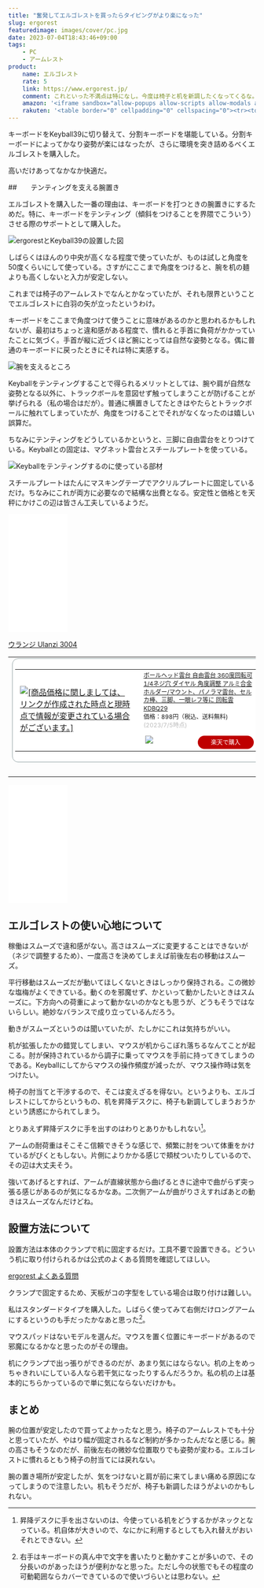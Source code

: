```yaml
---
title: "奮発してエルゴレストを買ったらタイピングがより楽になった"
slug: ergorest
featuredimage: images/cover/pc.jpg
date: 2023-07-04T18:43:46+09:00
tags:
    - PC
    - アームレスト
product:
    name: エルゴレスト
    rate: 5
    link: https://www.ergorest.jp/
    comment: これといった不満点は特になし。今度は椅子と机を新調したくなってくるな。
    amazon: '<iframe sandbox="allow-popups allow-scripts allow-modals allow-forms allow-same-origin" style="width:120px;height:240px;" marginwidth="0" marginheight="0" scrolling="no" frameborder="0" src="//rcm-fe.amazon-adsystem.com/e/cm?lt1=_blank&bc1=000000&IS2=1&bg1=FFFFFF&fc1=000000&lc1=0000FF&t=illusionspace-22&language=ja_JP&o=9&p=8&l=as4&m=amazon&f=ifr&ref=as_ss_li_til&asins=B06XFTJGCM&linkId=5547b812475c50ab8965ff7e1c7b7a3a"></iframe>'
    rakuten: '<table border="0" cellpadding="0" cellspacing="0"><tr><td><div style="border:1px solid #95a5a6;border-radius:.75rem;background-color:#FFFFFF;width:504px;margin:0px;padding:5px;text-align:center;overflow:hidden;"><table><tr><td style="width:240px"><a href="https://hb.afl.rakuten.co.jp/ichiba/33204cb8.e08e04fe.33204cb9.40d51e06/?pc=https%3A%2F%2Fitem.rakuten.co.jp%2Fseas-web-shop%2Fe330-000%2F&link_type=picttext&ut=eyJwYWdlIjoiaXRlbSIsInR5cGUiOiJwaWN0dGV4dCIsInNpemUiOiIyNDB4MjQwIiwibmFtIjoxLCJuYW1wIjoicmlnaHQiLCJjb20iOjEsImNvbXAiOiJkb3duIiwicHJpY2UiOjEsImJvciI6MSwiY29sIjoxLCJiYnRuIjoxLCJwcm9kIjowLCJhbXAiOmZhbHNlfQ%3D%3D" target="_blank" rel="nofollow sponsored noopener" style="word-wrap:break-word;"  ><img src="https://hbb.afl.rakuten.co.jp/hgb/33204cb8.e08e04fe.33204cb9.40d51e06/?me_id=1228457&item_id=10000856&pc=https%3A%2F%2Fthumbnail.image.rakuten.co.jp%2F%400_mall%2Fseas-web-shop%2Fcabinet%2Fimage_e%2F330000.jpg%3F_ex%3D240x240&s=240x240&t=picttext" border="0" style="margin:2px" alt="[商品価格に関しましては、リンクが作成された時点と現時点で情報が変更されている場合がございます。]" title="[商品価格に関しましては、リンクが作成された時点と現時点で情報が変更されている場合がございます。]"></a></td><td style="vertical-align:top;width:248px;"><p style="font-size:12px;line-height:1.4em;text-align:left;margin:0px;padding:2px 6px;word-wrap:break-word"><a href="https://hb.afl.rakuten.co.jp/ichiba/33204cb8.e08e04fe.33204cb9.40d51e06/?pc=https%3A%2F%2Fitem.rakuten.co.jp%2Fseas-web-shop%2Fe330-000%2F&link_type=picttext&ut=eyJwYWdlIjoiaXRlbSIsInR5cGUiOiJwaWN0dGV4dCIsInNpemUiOiIyNDB4MjQwIiwibmFtIjoxLCJuYW1wIjoicmlnaHQiLCJjb20iOjEsImNvbXAiOiJkb3duIiwicHJpY2UiOjEsImJvciI6MSwiY29sIjoxLCJiYnRuIjoxLCJwcm9kIjowLCJhbXAiOmZhbHNlfQ%3D%3D" target="_blank" rel="nofollow sponsored noopener" style="word-wrap:break-word;"  >【ERGOREST】エルゴレスト　アームレストModel：330-000スタンダードアーム/ホワイトグレー/マウスパッドトレー無し【アームサポート 肩こり 疲労 筋肉 眼球疲労 疲れ 改善 軽減 職場環境 業務改善 プロツール フィンランド 北欧デザイン 定番】</a><br><span >価格：27,456円（税込、送料無料)</span> <span style="color:#BBB">(2023/7/4時点)</span></p><div style="margin:10px;"><a href="https://hb.afl.rakuten.co.jp/ichiba/33204cb8.e08e04fe.33204cb9.40d51e06/?pc=https%3A%2F%2Fitem.rakuten.co.jp%2Fseas-web-shop%2Fe330-000%2F&link_type=picttext&ut=eyJwYWdlIjoiaXRlbSIsInR5cGUiOiJwaWN0dGV4dCIsInNpemUiOiIyNDB4MjQwIiwibmFtIjoxLCJuYW1wIjoicmlnaHQiLCJjb20iOjEsImNvbXAiOiJkb3duIiwicHJpY2UiOjEsImJvciI6MSwiY29sIjoxLCJiYnRuIjoxLCJwcm9kIjowLCJhbXAiOmZhbHNlfQ%3D%3D" target="_blank" rel="nofollow sponsored noopener" style="word-wrap:break-word;"  ><img src="https://static.affiliate.rakuten.co.jp/makelink/rl.svg" style="float:left;max-height:27px;width:auto;margin-top:0"></a><a href="https://hb.afl.rakuten.co.jp/ichiba/33204cb8.e08e04fe.33204cb9.40d51e06/?pc=https%3A%2F%2Fitem.rakuten.co.jp%2Fseas-web-shop%2Fe330-000%2F%3Fscid%3Daf_pc_bbtn&link_type=picttext&ut=eyJwYWdlIjoiaXRlbSIsInR5cGUiOiJwaWN0dGV4dCIsInNpemUiOiIyNDB4MjQwIiwibmFtIjoxLCJuYW1wIjoicmlnaHQiLCJjb20iOjEsImNvbXAiOiJkb3duIiwicHJpY2UiOjEsImJvciI6MSwiY29sIjoxLCJiYnRuIjoxLCJwcm9kIjowLCJhbXAiOmZhbHNlfQ==" target="_blank" rel="nofollow sponsored noopener" style="word-wrap:break-word;"  ><div style="float:right;width:41%;height:27px;background-color:#bf0000;color:#fff!important;font-size:12px;font-weight:500;line-height:27px;margin-left:1px;padding: 0 12px;border-radius:16px;cursor:pointer;text-align:center;">楽天で購入</div></a></div></td></tr></table></div><br><p style="color:#000000;font-size:12px;line-height:1.4em;margin:5px;word-wrap:break-word"></p></td></tr></table>'
---
```


キーボードをKeyball39に切り替えて、分割キーボードを堪能している。分割キーボードによってかなり姿勢が楽にはなったが、さらに環境を突き詰めるべくエルゴレストを購入した。

高いだけあってなかなか快適だ。

<!--more-->

##　　テンティングを支える腕置き

エルゴレストを購入した一番の理由は、キーボードを打つときの腕置きにするためだ。特に、キーボードをテンティング（傾斜をつけることを界隈でこういう）させる際のサポートとして購入した。

![ergorestとKeyball39の設置した図](ergorest.jpg)

しばらくはほんのり中央が高くなる程度で使っていたが、ものは試しと角度を50度くらいにして使っている。さすがにここまで角度をつけると、腕を机の麺よりも高くしないと入力が安定しない。

これまでは椅子のアームレストでなんとかなっていたが、それも限界ということでエルゴレストに白羽の矢が立ったというわけ。

キーボードをここまで角度つけて使うことに意味があるのかと思われるかもしれないが、最初はちょっと違和感がある程度で、慣れると手首に負荷がかかっていたことに気づく。手首が縦に近づくほど腕にとっては自然な姿勢となる。偶に普通のキーボードに戻ったときにそれは特に実感する。

![腕を支えるところ](arm_rest.jpg)

Keyballをテンティングすることで得られるメリットとしては、腕や肩が自然な姿勢となる以外に、トラックボールを意図せず触ってしまうことが防げることが挙げられる（私の場合はだが）。普通に横置きしてたときはやたらとトラックボールに触れてしまっていたが、角度をつけることでそれがなくなったのは嬉しい誤算だ。

ちなみにテンティングをどうしているかというと、三脚に自由雲台をとりつけている。Keyballとの固定は、マグネット雲台とスチールプレートを使っている。

![Keyballをテンティングするのに使っている部材](tenting.jpg)

スチールプレートはたんにマスキングテープでアクリルプレートに固定しているだけ。ちなみにこれが両方に必要なので結構な出費となる。安定性と価格とを天秤にかけこの辺は皆さん工夫しているようだ。

<iframe sandbox="allow-popups allow-scripts allow-modals allow-forms allow-same-origin" style="width:120px;height:240px;" marginwidth="0" marginheight="0" scrolling="no" frameborder="0" src="//rcm-fe.amazon-adsystem.com/e/cm?lt1=_blank&bc1=000000&IS2=1&bg1=FFFFFF&fc1=000000&lc1=0000FF&t=illusionspace-22&language=ja_JP&o=9&p=8&l=as4&m=amazon&f=ifr&ref=as_ss_li_til&asins=B019SZ9YUY&linkId=e2212e053f482d0502ad8386a887e760"></iframe>

[ウランジ Ulanzi 3004](https://www.yodobashi.com/product/100000001007427356/)

<table border="0" cellpadding="0" cellspacing="0"><tr><td><div style="border:1px solid #95a5a6;border-radius:.75rem;background-color:#FFFFFF;width:504px;margin:0px;padding:5px;text-align:center;overflow:hidden;"><table><tr><td style="width:240px"><a href="https://hb.afl.rakuten.co.jp/ichiba/339c5c1b.797d4b25.339c5c1c.680e0f2f/?pc=https%3A%2F%2Fitem.rakuten.co.jp%2Ffunlifestore%2Forg02115%2F&link_type=picttext&ut=eyJwYWdlIjoiaXRlbSIsInR5cGUiOiJwaWN0dGV4dCIsInNpemUiOiIyNDB4MjQwIiwibmFtIjoxLCJuYW1wIjoicmlnaHQiLCJjb20iOjEsImNvbXAiOiJkb3duIiwicHJpY2UiOjEsImJvciI6MSwiY29sIjoxLCJiYnRuIjoxLCJwcm9kIjowLCJhbXAiOmZhbHNlfQ%3D%3D" target="_blank" rel="nofollow sponsored noopener" style="word-wrap:break-word;"  ><img src="https://hbb.afl.rakuten.co.jp/hgb/339c5c1b.797d4b25.339c5c1c.680e0f2f/?me_id=1339561&item_id=10006918&pc=https%3A%2F%2Fthumbnail.image.rakuten.co.jp%2F%400_mall%2Ffunlifestore%2Fcabinet%2Fshiro%2Fs02115shiro.jpg%3F_ex%3D240x240&s=240x240&t=picttext" border="0" style="margin:2px" alt="[商品価格に関しましては、リンクが作成された時点と現時点で情報が変更されている場合がございます。]" title="[商品価格に関しましては、リンクが作成された時点と現時点で情報が変更されている場合がございます。]"></a></td><td style="vertical-align:top;width:248px;"><p style="font-size:12px;line-height:1.4em;text-align:left;margin:0px;padding:2px 6px;word-wrap:break-word"><a href="https://hb.afl.rakuten.co.jp/ichiba/339c5c1b.797d4b25.339c5c1c.680e0f2f/?pc=https%3A%2F%2Fitem.rakuten.co.jp%2Ffunlifestore%2Forg02115%2F&link_type=picttext&ut=eyJwYWdlIjoiaXRlbSIsInR5cGUiOiJwaWN0dGV4dCIsInNpemUiOiIyNDB4MjQwIiwibmFtIjoxLCJuYW1wIjoicmlnaHQiLCJjb20iOjEsImNvbXAiOiJkb3duIiwicHJpY2UiOjEsImJvciI6MSwiY29sIjoxLCJiYnRuIjoxLCJwcm9kIjowLCJhbXAiOmZhbHNlfQ%3D%3D" target="_blank" rel="nofollow sponsored noopener" style="word-wrap:break-word;"  >ボールヘッド雲台 自由雲台 360度回転可 1/4ネジ穴 ダイヤル 角度調整 アルミ合金 ホルダー/マウント、パノラマ雲台、セルカ棒、三脚、一眼レフ等に 回転雲 KDBQ29</a><br><span >価格：898円（税込、送料無料)</span> <span style="color:#BBB">(2023/7/5時点)</span></p><div style="margin:10px;"><a href="https://hb.afl.rakuten.co.jp/ichiba/339c5c1b.797d4b25.339c5c1c.680e0f2f/?pc=https%3A%2F%2Fitem.rakuten.co.jp%2Ffunlifestore%2Forg02115%2F&link_type=picttext&ut=eyJwYWdlIjoiaXRlbSIsInR5cGUiOiJwaWN0dGV4dCIsInNpemUiOiIyNDB4MjQwIiwibmFtIjoxLCJuYW1wIjoicmlnaHQiLCJjb20iOjEsImNvbXAiOiJkb3duIiwicHJpY2UiOjEsImJvciI6MSwiY29sIjoxLCJiYnRuIjoxLCJwcm9kIjowLCJhbXAiOmZhbHNlfQ%3D%3D" target="_blank" rel="nofollow sponsored noopener" style="word-wrap:break-word;"  ><img src="https://static.affiliate.rakuten.co.jp/makelink/rl.svg" style="float:left;max-height:27px;width:auto;margin-top:0"></a><a href="https://hb.afl.rakuten.co.jp/ichiba/339c5c1b.797d4b25.339c5c1c.680e0f2f/?pc=https%3A%2F%2Fitem.rakuten.co.jp%2Ffunlifestore%2Forg02115%2F%3Fscid%3Daf_pc_bbtn&link_type=picttext&ut=eyJwYWdlIjoiaXRlbSIsInR5cGUiOiJwaWN0dGV4dCIsInNpemUiOiIyNDB4MjQwIiwibmFtIjoxLCJuYW1wIjoicmlnaHQiLCJjb20iOjEsImNvbXAiOiJkb3duIiwicHJpY2UiOjEsImJvciI6MSwiY29sIjoxLCJiYnRuIjoxLCJwcm9kIjowLCJhbXAiOmZhbHNlfQ==" target="_blank" rel="nofollow sponsored noopener" style="word-wrap:break-word;"  ><div style="float:right;width:41%;height:27px;background-color:#bf0000;color:#fff!important;font-size:12px;font-weight:500;line-height:27px;margin-left:1px;padding: 0 12px;border-radius:16px;cursor:pointer;text-align:center;">楽天で購入</div></a></div></td></tr></table></div><br><p style="color:#000000;font-size:12px;line-height:1.4em;margin:5px;word-wrap:break-word"></p></td></tr></table>

<iframe sandbox="allow-popups allow-scripts allow-modals allow-forms allow-same-origin" style="width:120px;height:240px;" marginwidth="0" marginheight="0" scrolling="no" frameborder="0" src="//rcm-fe.amazon-adsystem.com/e/cm?lt1=_blank&bc1=000000&IS2=1&bg1=FFFFFF&fc1=000000&lc1=0000FF&t=illusionspace-22&language=ja_JP&o=9&p=8&l=as4&m=amazon&f=ifr&ref=as_ss_li_til&asins=B08WHNHCTQ&linkId=c952217d4645984f67537f7601ed5af4"></iframe>

## エルゴレストの使い心地について

稼働はスムーズで違和感がない。高さはスムーズに変更することはできないが（ネジで調整するため）、一度高さを決めてしまえば前後左右の移動はスムーズ。

平行移動はスムーズだが動いてほしくないときはしっかり保持される。この微妙な塩梅がよくできている。動くのを邪魔せず、かといって動かしたいときはスムーズに。下方向への荷重によって動かないのかなとも思うが、どうもそうではないらしい。絶妙なバランスで成り立っているんだろう。

動きがスムーズというのは聞いていたが、たしかにこれは気持ちがいい。

机が拡張したかの錯覚してしまい、マウスが机からこぼれ落ちるなんてことが起こる。肘が保持されているから調子に乗ってマウスを手前に持ってきてしまうのである。Keyballにしてからマウスの操作頻度が減ったが、マウス操作時は気をつけたい。

椅子の肘当てと干渉するので、そこは変えざるを得ない。というよりも、エルゴレストにしてからというもの、机を昇降デスクに、椅子も新調してしまうおうかという誘惑にかられてしまう。

とりあえず昇降デスクに手を出すのはわりとありかもしれない[^1]。

アームの耐荷重はそこそこ信頼できそうな感じで、頻繁に肘をついて体重をかけているがびくともしない。片側によりかかる感じで頬杖ついたりしているので、その辺は大丈夫そう。

強いてあげるとすれば、アームが直線状態から曲げるときに途中で曲がらず突っ張る感じがあるのが気になるかなあ。二次側アームが曲がりさえすればあとの動きはスムーズなんだけどね。

## 設置方法について

設置方法は本体のクランプで机に固定するだけ。工具不要で設置できる。どういう机に取り付けられるかは公式のよくある質問を確認してほしい。

[ergorest よくある質問](https://www.ergorest.jp/03.html)

クランプで固定するため、天板がコの字型をしている場合は取り付けは難しい。

私はスタンダードタイプを購入した。しばらく使ってみて右側だけロングアームにするというのも手だったかなあと思った[^2]。

マウスパッドはないモデルを選んだ。マウスを置く位置にキーボードがあるので邪魔になるかなと思ったのがその理由。

机にクランプで出っ張りができるのだが、あまり気にはならない。机の上をめっちゃきれいにしている人なら若干気になったりするんだろうか。私の机の上は基本的にちらかっているので単に気にならないだけかも。

## まとめ

腕の位置が安定したので買ってよかったなと思う。椅子のアームレストでも十分と思っていたが、やはり幅が固定されるなど制約が多かったんだなと感じる。腕の高さもそうなのだが、前後左右の微妙な位置取りでも姿勢が変わる。エルゴレストに慣れるともう椅子の肘当てには戻れない。

腕の置き場所が安定したが、気をつけないと肩が前に来てしまい痛める原因になってしまうので注意したい。机もそうだが、椅子も新調したほうがよいのかもしれない。

[^1]: 昇降デスクに手を出さないのは、今使っている机をどうするかがネックとなっている。机自体が大きいので、なにかに利用するとしても入れ替えがおいそれとできない。
[^2]: 右手はキーボードの真ん中で文字を書いたりと動かすことが多いので、その分長いのがあったほうが便利かなと思った。ただし今の状態でもその程度の可動範囲ならカバーできているので使いづらいとは思わない。